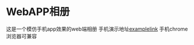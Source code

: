 # WebAPP相册
这是一个模仿手机app效果的web端相册
手机演示地址[examplelink](https://xiaomuzhang.github.io/WebGallery/webGallery.html)
手机chrome浏览器可兼容
